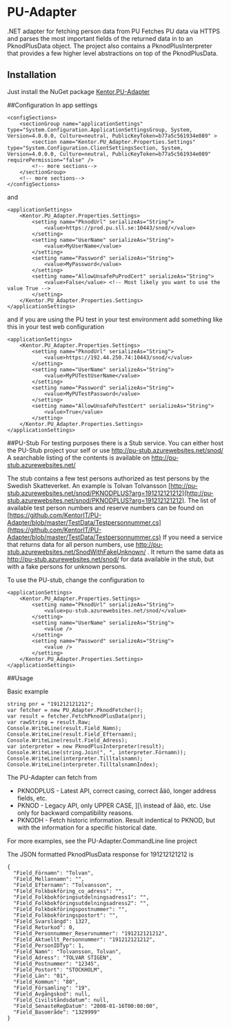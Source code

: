 # PU-Adapter
.NET adapter for fetching person data from PU
Fetches PU data via HTTPS and parses the most important fields of the returned data in to an PknodPlusData object.
The project also contains a PknodPlusInterpreter that provides a few higher level abstractions on top of the PknodPlusData.

## Installation

Just install the NuGet package [Kentor.PU-Adapter](https://www.nuget.org/packages/Kentor.PU-Adapter)

##Configuration
In app settings

    <configSections>
        <sectionGroup name="applicationSettings" type="System.Configuration.ApplicationSettingsGroup, System, Version=4.0.0.0, Culture=neutral, PublicKeyToken=b77a5c561934e089" >
            <section name="Kentor.PU_Adapter.Properties.Settings" type="System.Configuration.ClientSettingsSection, System, Version=4.0.0.0, Culture=neutral, PublicKeyToken=b77a5c561934e089" requirePermission="false" />
            <!-- more sections-->
        </sectionGroup>
        <!-- more sections-->
    </configSections>

and

    <applicationSettings>
        <Kentor.PU_Adapter.Properties.Settings>
            <setting name="PknodUrl" serializeAs="String">
                <value>https://prod.pu.sll.se:10443/snod/</value>
            </setting>
            <setting name="UserName" serializeAs="String">
                <value>MyUserName</value>
            </setting>
            <setting name="Password" serializeAs="String">
                <value>MyPassword</value>
            </setting>
            <setting name="AllowUnsafePuProdCert" serializeAs="String">
                <value>False</value> <!-- Most likely you want to use the value True -->
            </setting>
        </Kentor.PU_Adapter.Properties.Settings>
    </applicationSettings>

and if you are using the PU test in your test environment add something like this in your test web configuration
  
    <applicationSettings>
        <Kentor.PU_Adapter.Properties.Settings>
            <setting name="PknodUrl" serializeAs="String">
                <value>https://192.44.250.74:10443/snod/</value>
            </setting>
            <setting name="UserName" serializeAs="String">
                <value>MyPUTestUserName</value>
            </setting>
            <setting name="Password" serializeAs="String">
                <value>MyPUTestPassword</value>
            </setting>
            <setting name="AllowUnsafePuTestCert" serializeAs="String">
                <value>True</value>
            </setting>
        </Kentor.PU_Adapter.Properties.Settings>
    </applicationSettings>

##PU-Stub
For testing purposes there is a Stub service. You can either host the PU-Stub project your self or use http://pu-stub.azurewebsites.net/snod/
A searchable listing of the contents is available on http://pu-stub.azurewebsites.net/

The stub contains a few test persons authorized as test persons by the Swedish Skatteverket.
An example is Tolvan Tolvansson [http://pu-stub.azurewebsites.net/snod/PKNODPLUS?arg=191212121212](http://pu-stub.azurewebsites.net/snod/PKNODPLUS?arg=191212121212).
The list of available test person numbers and reserve numbers can be found on [https://github.com/KentorIT/PU-Adapter/blob/master/TestData/Testpersonnummer.cs](https://github.com/KentorIT/PU-Adapter/blob/master/TestData/Testpersonnummer.cs)
If you need a service that returns data for all person numbers, use http://pu-stub.azurewebsites.net/SnodWithFakeUnknown/ . It return the same data as http://pu-stub.azurewebsites.net/snod/ for data available in the stub, but with a fake persons for unknown persons.

To use the PU-stub, change the configuration to

    <applicationSettings>
        <Kentor.PU_Adapter.Properties.Settings>
            <setting name="PknodUrl" serializeAs="String">
                <value>pu-stub.azurewebsites.net/snod/</value>
            </setting>
            <setting name="UserName" serializeAs="String">
                <value />
            </setting>
            <setting name="Password" serializeAs="String">
                <value />
            </setting>
        </Kentor.PU_Adapter.Properties.Settings>
    </applicationSettings>


##Usage

Basic example

    string pnr = "191212121212";
    var fetcher = new PU_Adapter.PknodFetcher();
    var result = fetcher.FetchPknodPlusData(pnr);
    var rawString = result.Raw;
    Console.WriteLine(result.Field_Namn);
    Console.WriteLine(result.Field_Efternamn);
    Console.WriteLine(result.Field_Adress);
    var interpreter = new PknodPlusInterpreter(result);
    Console.WriteLine(string.Join(", ", interpreter.Förnamn));
    Console.WriteLine(interpreter.Tilltalsnamn);
    Console.WriteLine(interpreter.TilltalsnamnIndex);

The PU-Adapter can fetch from

* PKNODPLUS - Latest API, correct casing, correct åäö, longer address fields, etc.
* PKNOD - Legacy API, only UPPER CASE, ][\ instead of åäö, etc. Use only for backward compatibility reasons.
* PKNODH - Fetch historic information. Result indentical to PKNOD, but with the information for a specific historical date.

For more examples, see the PU-Adapter.CommandLine line project 

The JSON formatted PknodPlusData response for 191212121212 is

    {
      "Field_Förnamn": "Tolvan",
      "Field_Mellannamn": "",
      "Field_Efternamn": "Tolvansson",
      "Field_Folkbokföring_co_adress": "",
      "Field_Folkbokföringsutdelningsadress1": "",
      "Field_Folkbokföringsutdelningsadress2": "",
      "Field_Folkbokföringspostnummer": "",
      "Field_Folkbokföringspostort": "",
      "Field_Svarslängd": 1327,
      "Field_Returkod": 0,
      "Field_Personnummer_Reservnummer": "191212121212",
      "Field_Aktuellt_Personnummer": "191212121212",
      "Field_PersonIDTyp": 1,
      "Field_Namn": "Tolvansson, Tolvan",
      "Field_Adress": "TOLVAR STIGEN",
      "Field_Postnummer": "12345",
      "Field_Postort": "STOCKHOLM",
      "Field_Län": "01",
      "Field_Kommun": "80",
      "Field_Församling": "19",
      "Field_Avgångskod": null,
      "Field_Civilståndsdatum": null,
      "Field_SenasteRegDatum": "2008-01-16T00:00:00",
      "Field_Basområde": "1329999"
    }
